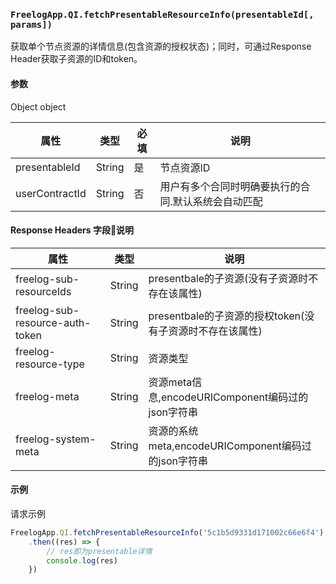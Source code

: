 ### `FreelogApp.QI.fetchPresentableResourceInfo(presentableId[, params])`
获取单个节点资源的详情信息(包含资源的授权状态)；同时，可通过Response Header获取子资源的ID和token。
#### 参数
Object object

| 属性 | 类型 | 必填 | 说明 | 
|--|--|--|--|
| presentableId | String | 是 | 节点资源ID | 
| userContractId | String | 否 | 用户有多个合同时明确要执行的合同.默认系统会自动匹配 


#### Response Headers 字段说明

|属性|类型|说明| 
|--|--|--|
| freelog-sub-resourceIds | String | presentbale的子资源(没有子资源时不存在该属性) |
| freelog-sub-resource-auth-token | String | presentbale的子资源的授权token(没有子资源时不存在该属性) |
| freelog-resource-type | String | 资源类型 |
| freelog-meta | String | 资源meta信息,encodeURIComponent编码过的json字符串 |
| freelog-system-meta | String | 资源的系统meta,encodeURIComponent编码过的json字符串 |



#### 示例

请求示例
```javascript
FreelogApp.QI.fetchPresentableResourceInfo('5c1b5d9331d171002c66e6f4')
    .then((res) => {
        // res即为presentable详情
        console.log(res)
    })
```